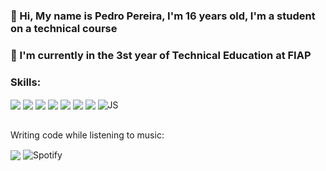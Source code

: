  ### 👋 Hi, My name is Pedro Pereira, I'm 16 years old, I'm a student on a technical course
### 👀  I'm currently in the 3st year of Technical Education at FIAP

### Skills: 
<div style="display: inline_block">
    <img align="center" alt"HTML5" src="https://img.shields.io/badge/HTML5-E34F26?style=for-the-badge&logo=html5&logoColor=white"/>
    <img align="center" alt"CSS" src="https://img.shields.io/badge/CSS3-1572B6?style=for-the-badge&logo=css3&logoColor=white"/>
    <img align="center" alt"Bootstrap" src="https://img.shields.io/badge/Bootstrap-563D7C?style=for-the-badge&logo=bootstrap&logoColor=white"/>
    <img align="center" alt"Node.JS" src="https://img.shields.io/badge/Node.js-43853D?style=for-the-badge&logo=node.js&logoColor=white"/>
    <img align="center" alt"MongoDB" src="https://img.shields.io/badge/MongoDB-4EA94B?style=for-the-badge&logo=mongodb&logoColor=white"/>
    <img align="center" alt"SQL-Server" src="https://img.shields.io/badge/Microsoft%20SQL%20Server-CC2927?style=for-the-badge&logo=microsoft%20sql%20server&logoColor=white"/>
    <img align="center" alt"Python" src="https://img.shields.io/badge/Python-007ec6?style=for-the-badge&logo=python&logoColor=ffd43b"/>
    <img align="center" alt="JS" src="https://camo.githubusercontent.com/2c1833c4640e466c2a29a4cfbb5c14cd5aef25291dd4254d5446a731fd35592d/68747470733a2f2f696d672e736869656c64732e696f2f62616467652f6a6176617363726970742d6637646631653f7374796c653d666f722d7468652d6261646765266c6f676f3d6a617661736372697074266c6f676f436f6c6f723d7768697465">
</div></br>

<div style="display: inline_block">
    <p>Writing code while listening to music: </p>
    <img align="center" alt"StarBucks" src="https://camo.githubusercontent.com/730ee8fbcaef0d65bd0da88bf0073f17837f880d750f35bd269275328314b364/68747470733a2f2f696d672e736869656c64732e696f2f62616467652f737461726275636b732d3030373034323f7374796c653d666f722d7468652d6261646765266c6f676f3d737461726275636b73266c6f676f436f6c6f723d7768697465"/>
    <img align="center" alt="Spotify" src="https://camo.githubusercontent.com/1ec81f889acda4e37866ddc7324796839875c3a1e5602a267f6c5e310228c828/68747470733a2f2f696d672e736869656c64732e696f2f62616467652f53706f746966792d3145443736303f267374796c653d666f722d7468652d6261646765266c6f676f3d73706f74696679266c6f676f436f6c6f723d7768697465"
    <img align="center" alt="Ifood" src="https://camo.githubusercontent.com/ed4b07b000c4f404ce81247e4bf1ad9e1583d6df9c77013a3c055e7822232d6e/68747470733a2f2f696d672e736869656c64732e696f2f62616467652f69466f6f642d4541314432433f7374796c653d666f722d7468652d6261646765266c6f676f3d69666f6f64266c6f676f436f6c6f723d7768697465">
 
</div></br>
